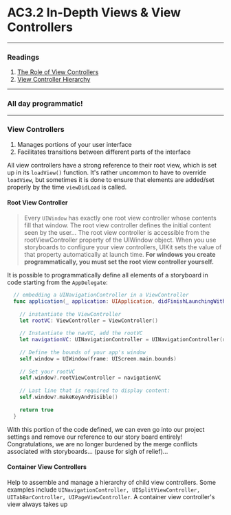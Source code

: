 # AC3.2 In-Depth Views & View Controllers
---

### Readings
1. [The Role of View Controllers](https://developer.apple.com/library/content/featuredarticles/ViewControllerPGforiPhoneOS/index.html#//apple_ref/doc/uid/TP40007457)
2. [View Controller Hierarchy](https://developer.apple.com/library/content/featuredarticles/ViewControllerPGforiPhoneOS/TheViewControllerHierarchy.html#//apple_ref/doc/uid/TP40007457-CH33-SW1)

---
### All day programmatic! 



---
### View Controllers

1. Manages portions of your user interface
2. Facilitates transitions between different parts of the interface

All view controllers have a strong reference to their root view, which is set up in its `loadView()` function. It's rather uncommon to have to override `loadView`, but sometimes it is done to ensure that elements are added/set properly by the time `viewDidLoad` is called.

#### Root View Controller

> Every `UIWindow` has exactly one root view controller whose contents fill that window. The root view controller defines the initial content seen by the user... The root view controller is accessible from the rootViewController property of the UIWindow object. When you use storyboards to configure your view controllers, UIKit sets the value of that property automatically at launch time. **For windows you create programmatically, you must set the root view controller yourself.**

It is possible to programmatically define all elements of a storyboard in code starting from the `AppDelegate`: 

```swift
  // embedding a UINavigationController in a ViewController
  func application(_ application: UIApplication, didFinishLaunchingWithOptions launchOptions: [UIApplicationLaunchOptionsKey: Any]?) -> Bool {
    
    // instantiate the ViewController
    let rootVC: ViewController = ViewController()
    
    // Instantiate the navVC, add the rootVC
    let navigationVC: UINavigationController = UINavigationController(rootViewController: rootVC)
    
    // Define the bounds of your app's window
    self.window = UIWindow(frame: UIScreen.main.bounds)
    
    // Set your rootVC
    self.window?.rootViewController = navigationVC
    
    // Last line that is required to display content:
    self.window?.makeKeyAndVisible()
    
    return true
  }
```

With this portion of the code defined, we can even go into our project settings and remove our reference to our story board entirely! Congratulations, we are no longer burdened by the merge conflicts associated with storyboards... (pause for sigh of relief)...

#### Container View Controllers

Help to assemble and manage a hierarchy of child view controllers. Some examples include `UINavigationController, UISplitViewController, UITabBarController, UIPageViewController`. A container view controller's view always takes up 
